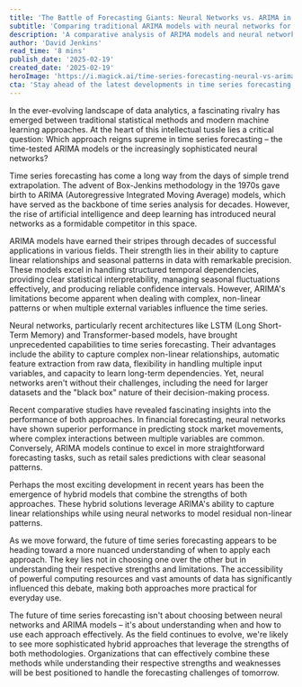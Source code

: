 ```yaml
---
title: 'The Battle of Forecasting Giants: Neural Networks vs. ARIMA in Time Series Prediction'
subtitle: 'Comparing traditional ARIMA models with neural networks for time series forecasting'
description: 'A comparative analysis of ARIMA models and neural networks in time series forecasting, exploring their strengths, limitations, and the emerging trend of hybrid approaches that combine the best of both worlds.'
author: 'David Jenkins'
read_time: '8 mins'
publish_date: '2025-02-19'
created_date: '2025-02-19'
heroImage: 'https://i.magick.ai/time-series-forecasting-neural-vs-arima.jpg'
cta: 'Stay ahead of the latest developments in time series forecasting and data analytics. Follow us on LinkedIn for regular updates on cutting-edge technologies and expert insights.'
---
```


In the ever-evolving landscape of data analytics, a fascinating rivalry has emerged between traditional statistical methods and modern machine learning approaches. At the heart of this intellectual tussle lies a critical question: Which approach reigns supreme in time series forecasting – the time-tested ARIMA models or the increasingly sophisticated neural networks?

Time series forecasting has come a long way from the days of simple trend extrapolation. The advent of Box-Jenkins methodology in the 1970s gave birth to ARIMA (Autoregressive Integrated Moving Average) models, which have served as the backbone of time series analysis for decades. However, the rise of artificial intelligence and deep learning has introduced neural networks as a formidable competitor in this space.

ARIMA models have earned their stripes through decades of successful applications in various fields. Their strength lies in their ability to capture linear relationships and seasonal patterns in data with remarkable precision. These models excel in handling structured temporal dependencies, providing clear statistical interpretability, managing seasonal fluctuations effectively, and producing reliable confidence intervals. However, ARIMA's limitations become apparent when dealing with complex, non-linear patterns or when multiple external variables influence the time series.

Neural networks, particularly recent architectures like LSTM (Long Short-Term Memory) and Transformer-based models, have brought unprecedented capabilities to time series forecasting. Their advantages include the ability to capture complex non-linear relationships, automatic feature extraction from raw data, flexibility in handling multiple input variables, and capacity to learn long-term dependencies. Yet, neural networks aren't without their challenges, including the need for larger datasets and the "black box" nature of their decision-making process.

Recent comparative studies have revealed fascinating insights into the performance of both approaches. In financial forecasting, neural networks have shown superior performance in predicting stock market movements, where complex interactions between multiple variables are common. Conversely, ARIMA models continue to excel in more straightforward forecasting tasks, such as retail sales predictions with clear seasonal patterns.

Perhaps the most exciting development in recent years has been the emergence of hybrid models that combine the strengths of both approaches. These hybrid solutions leverage ARIMA's ability to capture linear relationships while using neural networks to model residual non-linear patterns.

As we move forward, the future of time series forecasting appears to be heading toward a more nuanced understanding of when to apply each approach. The key lies not in choosing one over the other but in understanding their respective strengths and limitations. The accessibility of powerful computing resources and vast amounts of data has significantly influenced this debate, making both approaches more practical for everyday use.

The future of time series forecasting isn't about choosing between neural networks and ARIMA models – it's about understanding when and how to use each approach effectively. As the field continues to evolve, we're likely to see more sophisticated hybrid approaches that leverage the strengths of both methodologies. Organizations that can effectively combine these methods while understanding their respective strengths and weaknesses will be best positioned to handle the forecasting challenges of tomorrow.